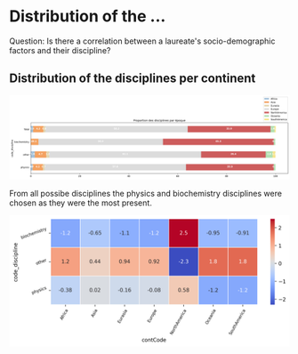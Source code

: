 # Distribution of the ...
Question: Is there a correlation between a laureate's socio-demographic factors and their discipline?

## Distribution of the disciplines per continent 
![Distribution of continets](../../notebooks_jupyter/wikidata_exploration/images/image_discipline/discipline_period_destribution.png "Distribution of the continets")

From all possibe disciplines the physics and biochemistry disciplines were chosen as they were the most present. 

![Distribution of continets](../../notebooks_jupyter/wikidata_exploration/images/image_discipline/bivariate_discipline_period_destribution.png "Distribution of the continets")
